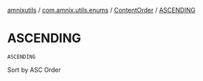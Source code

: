 [amnixutils](../../index.md) / [com.amnix.utils.enums](../index.md) / [ContentOrder](index.md) / [ASCENDING](./-a-s-c-e-n-d-i-n-g.md)

# ASCENDING

`ASCENDING`

Sort by ASC Order

